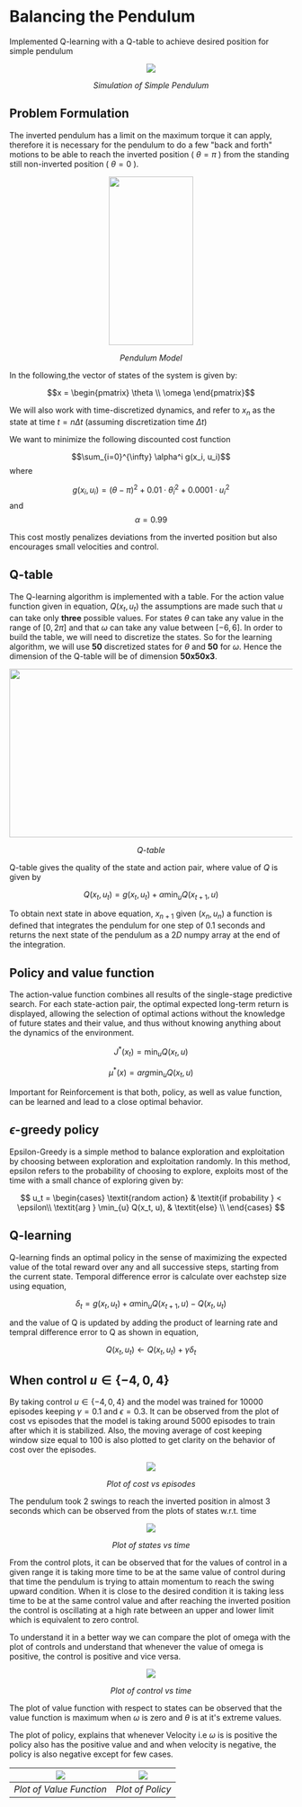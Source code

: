 # Balancing the Pendulum
Implemented Q-learning with a Q-table to achieve desired position for simple pendulum

<p align = 'center'><img src ='assets/pendulum.gif'></p>   
<p align = 'center'><em>Simulation of Simple Pendulum</em></p> 

## Problem Formulation

The inverted pendulum has a limit on the maximum torque it can apply, therefore it is necessary for the pendulum to do a few "back and forth" motions to be able to reach the inverted position ( $\theta=\pi$ ) from the standing still non-inverted position ( $\theta=0$ ).

<p align = 'center'><img src ='pendulum.png' width="150" height="300" ></p> 
<p align = 'center'><em>Pendulum Model</em></p> 

In the following,the vector of states of the system is given by:

$$x = \begin{pmatrix} 
\theta \\ 
\omega 
\end{pmatrix}$$

We will also work with time-discretized dynamics, and refer to $x_n$ as the state at time $t = n \Delta t$ (assuming discretization time $\Delta t$)

We want to minimize the following discounted cost function

$$\sum_{i=0}^{\infty} \alpha^i g(x_i, u_i)$$ where 

$$g(x_i, u_i) = (\theta-\pi)^2 + 0.01 \cdot \dot{\theta}_i^2 + 0.0001 \cdot u_i^2 $$ and $$\alpha=0.99$$

This cost mostly penalizes deviations from the inverted position but also encourages small velocities and control.

## Q-table

The Q-learning algorithm is implemented with a table. For the action value function given in equation, $Q(x_t, u_t)$ the assumptions are made such that $u$ can take only **three** possible values. For states $\theta$ can take any value in the range of ${[0,2\pi]}$ and that $\omega$ can take any value between ${[-6,6]}$. In order to build the table, we will need to discretize the states. So for the learning algorithm, we will use $\mathbf{50}$ discretized states for $\theta$ and $\mathbf{50}$ for $\omega.$ Hence the dimension of the Q-table will be of dimension $\mathbf{50x50x3}$.

<p align = 'center'><img src ='assets/Q-table.png' width="550" height="300" ></p>   
<p align = 'center'><em>Q-table</em></p> 

Q-table gives the quality of the state and action pair, where value of $Q$ is given by 

$$ Q(x_t,u_t)=g(x_t, u_t)+ \alpha \min_{u}Q(x_{t+1}, u) $$

To obtain next state in above equation, $x_{n+1}$ given $(x_n, u_n)$ a function is defined that integrates the pendulum for one step of $0.1$ seconds and returns the next state of the pendulum as a $2D$ numpy array at the end of the integration.

## Policy and value function

The action-value function combines all results of the single-stage predictive search. For each state-action pair, the optimal expected long-term return is displayed, allowing the selection of optimal actions without the knowledge of future states and their value, and thus without knowing anything about the dynamics of the environment.

$$ J^{*}(x_t) = \min_{u}Q(x_{t}, u) $$

$$ \mu^{*}(x) = arg \min_{u}Q(x_t, u) $$

Important for Reinforcement is that both, policy, as well as value function, can be learned and lead to a close optimal behavior.

## $\epsilon$-greedy policy
Epsilon-Greedy is a simple method to balance exploration and exploitation by choosing between exploration and exploitation randomly. In this method, epsilon refers to the probability of choosing to explore, exploits most of the time with a small chance of exploring given by:

$$
    u_t = \begin{cases}
            \textit{random action} & \textit{if probability } < \epsilon\\
            \textit{arg } \min_{u} Q(x_t, u), & \textit{else}  \\
          \end{cases}
$$

## Q-learning

Q-learning finds an optimal policy in the sense of maximizing the expected value of the total reward over any and all successive steps, starting from the current state. Temporal difference error is calculate over eachstep size using equation,

$$ \delta_{t} = g(x_t, u_t) + \alpha \min_{u}Q(x_{t+1}, u) - Q(x_t, u_t) $$

and the value of Q is updated by adding the product of learning rate and tempral difference error to Q as shown in equation,

$$ Q(x_t, u_t) \gets Q(x_t, u_t) + \gamma \delta_{t} $$

## When control $u \in \{-4,0,4\}$

By taking control $u \in \{-4,0,4\}$ and the model was trained for 10000 episodes keeping $\gamma = 0.1$ and $\epsilon = 0.3$. It can be observed from the plot of cost vs episodes that the model is taking around 5000 episodes to train after which it is stabilized. Also, the moving average of cost keeping window size equal to 100 is also plotted to get clarity on the behavior of cost over the episodes.

<p align = 'center'><img src ='assets\cost1.png'></p> 
<p align = 'center'><em>Plot of cost vs episodes</em></p> 

The pendulum took 2 swings to reach the inverted position in almost 3 seconds which can be observed from the plots of states w.r.t. time
<p align = 'center'><img src ='assets\state1.png'></p> 
<p align = 'center'><em>Plot of states vs time</em></p> 

From the control plots, it can be observed that for the values of control in a given range it is taking more time to be at the same value of control during that time the pendulum is trying to attain momentum to reach the swing upward condition. When it is close to the desired condition it is taking less time to be at the same control value and after reaching the inverted position the control is oscillating at a high rate between an upper and lower limit which is equivalent to zero control.

To understand it in a better way we can compare the plot of omega with the plot of controls and understand that whenever the value of omega is positive, the control is positive and vice versa. 

<p align = 'center'><img src ='assets\control1.png'></p> 
<p align = 'center'><em>Plot of control vs time</em></p> 

The plot of value function with respect to states can be observed that the value function is maximum when $\omega$ is zero and $\theta$ is at it's extreme values.

<!-- <p align = 'center'><img src ='assets\value1.png'></p> 
<p align = 'center'><em>Plot of Value Function </em></p>  -->

The plot of policy, explains that whenever Velocity i.e $\omega$ is is positive the policy also has the positive value and and when velocity is negative, the policy is also negative except for few cases. 

<!-- <p align = 'center'><img src ='assets\policy1.png'></p> 
<p align = 'center'><em>Plot of Policy</em></p>  -->

![](assets\value1.png)|![](assets\policy1.png)
 :--:|:--:
  *Plot of Value Function* |*Plot of Policy*

